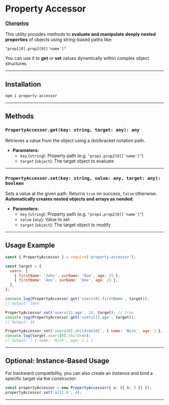 # Property Accessor
#### [Changelog](./CHANGELOG.md)

This utility provides methods to **evaluate and manipulate deeply nested properties** of objects using string-based paths like:

```
"prop1[0].prop2[9]['name']"
```

You can use it to **get** or **set** values dynamically within complex object structures.

---

## Installation

```bash
npm i property-accessor
```

---

## Methods

### `PropertyAccessor.get(key: string, target: any): any`

Retrieves a value from the object using a dot/bracket notation path.

- **Parameters:**
  - `key` (`string`): Property path (e.g. `"prop1.prop2[0]['name']"`)
  - `target` (`object`): The target object to evaluate

---

### `PropertyAccessor.set(key: string, value: any, target: any): boolean`

Sets a value at the given path. Returns `true` on success, `false` otherwise.
**Automatically creates nested objects and arrays as needed**.

- **Parameters:**
  - `key` (`string`): Property path (e.g. `"prop1.prop2[0]['name']"`)
  - `value` (`any`): Value to set
  - `target` (`object`): The target object to modify

---

## Usage Example

```js
const { PropertyAccessor } = require('property-accessor');

const target = {
  users: [
    { firstName: 'John', surName: 'Doe', age: 25 },
    { firstName: 'Ann', surName: 'Doe', age: 23 },
  ],
};

console.log(PropertyAccessor.get('users[0].firstName', target));
// Output: John

PropertyAccessor.set('users[1].age', 24, target); // true
console.log(PropertyAccessor.get('users[1].age', target));
// Output: 24

PropertyAccessor.set('users[0].children[0]', { name: 'Nick', age: 1 }, target);
console.log(target.users[0].children);
// Output: [ { name: 'Nick', age: 1 } ]
```

---

## Optional: Instance-Based Usage

For backward compatibility, you can also create an instance and bind a specific target via the constructor:

```js
const propertyAccessor = new PropertyAccessor({ a: [{ b: 3 }] });
propertyAccessor.set('a[1].b', 4);
```

---

